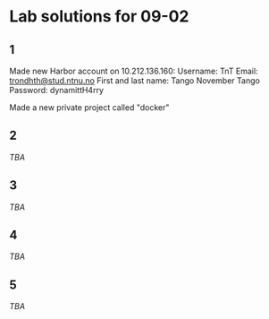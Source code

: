 # Lab solutions for 09-02

## 1
Made new Harbor account on 10.212.136.160:
  Username: TnT
  Email: trondhth@stud.ntnu.no
  First and last name: Tango November Tango
  Password: dynamittH4rry

Made a new private project called "docker"

## 2
*TBA*

## 3
*TBA*

## 4
*TBA*

## 5
*TBA*
